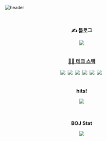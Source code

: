 ![header](https://capsule-render.vercel.app/api?type=waving&color=0:FC9F48,100:FCE48F&height=300&section=header&text=NOGUEN&fontSize=90&fontColor=FFFFFF)

<br>

<h3 align="center">✍️ 블로그</h3>
<div align="center">
<a href="https://noguen.com" target="_blank"><img src="https://img.shields.io/badge/NOGUEN 블로그-000000?style=for-the-badge&logo=tistory&logoColor=FFFFFF"/>


<br>
<br>

<h3 align="center">🧑‍💻 테크 스택</h3>
<div align="center">
<img src="https://img.shields.io/badge/dart-0175C2?style=flat-square&logo=dart&logoColor=white"/></a>&nbsp
<img src="https://img.shields.io/badge/swift-F05138?style=flat-square&logo=swift&logoColor=white"/></a>&nbsp
<img src="https://img.shields.io/badge/flutter-02569B?style=flat-square&logo=flutter&logoColor=white"/></a>&nbsp
<img src="https://img.shields.io/badge/UIkit-2396F3?style=flat-square&logo=UIkit&logoColor=white"/></a>&nbsp
<img src="https://img.shields.io/badge/React-61DAFB?style=flat-square&logo=React&logoColor=black"/></a>&nbsp
<img src="https://img.shields.io/badge/JavaScript-F7DF1E?style=flat-square&logo=JavaScript&logoColor=black"/></a>&nbsp


<br>
<br>

<h3 align="center">hits!</h3>
<p align="center">
<a href="https://hits.seeyoufarm.com"><img src="https://hits.seeyoufarm.com/api/count/incr/badge.svg?url=https%3A%2F%2Fgithub.com%2FNOGUEN&count_bg=%23FFCF00&title_bg=%23555555&icon=&icon_color=%23E7E7E7&title=hits&edge_flat=false"/></a>
</p>

<br>

<h3 align="center">BOJ Stat</h3>
<div align="center">
<img align='center' src="http://mazassumnida.wtf/api/v2/generate_badge?boj=nhg1113">
